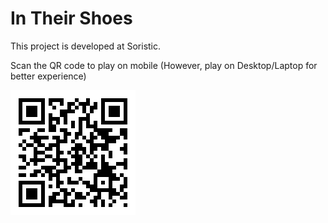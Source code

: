 # In Their Shoes

This project is developed at Soristic.

Scan the QR code to play on mobile (However, play on Desktop/Laptop for better experience)

![QR code](/assets/images/empathyYouth.png)
